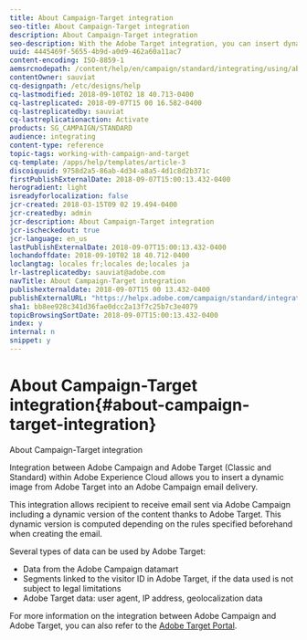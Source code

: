 ```yaml
---
title: About Campaign-Target integration
seo-title: About Campaign-Target integration
description: About Campaign-Target integration
seo-description: With the Adobe Target integration, you can insert dynamic images generated by Adobe Target into your Adobe Campaign messages.
uuid: 4445469f-5655-4b9d-a0d9-462a60a11ac7
content-encoding: ISO-8859-1
aemsrcnodepath: /content/help/en/campaign/standard/integrating/using/about-campaign-target-integration
contentOwner: sauviat
cq-designpath: /etc/designs/help
cq-lastmodified: 2018-09-10T02 18 40.713-0400
cq-lastreplicated: 2018-09-07T15 00 16.582-0400
cq-lastreplicatedby: sauviat
cq-lastreplicationaction: Activate
products: SG_CAMPAIGN/STANDARD
audience: integrating
content-type: reference
topic-tags: working-with-campaign-and-target
cq-template: /apps/help/templates/article-3
discoiquuid: 9758d2a5-86ab-4d34-a8a5-4d1c8d2b371c
firstPublishExternalDate: 2018-09-07T15:00:13.432-0400
herogradient: light
isreadyforlocalization: false
jcr-created: 2018-03-15T09 02 19.494-0400
jcr-createdby: admin
jcr-description: About Campaign-Target integration
jcr-ischeckedout: true
jcr-language: en_us
lastPublishExternalDate: 2018-09-07T15:00:13.432-0400
lochandoffdate: 2018-09-10T02 18 40.712-0400
loclangtag: locales fr;locales de;locales ja
lr-lastreplicatedby: sauviat@adobe.com
navTitle: About Campaign-Target integration
publishexternaldate: 2018-09-07T15 00 13.432-0400
publishExternalURL: "https://helpx.adobe.com/campaign/standard/integrating/using/about-campaign-target-integration.html"
sha1: bb8ee928c341d36fae0dcc2a13f7c25b7c3e4079
topicBrowsingSortDate: 2018-09-07T15:00:13.432-0400
index: y
internal: n
snippet: y
---
```


# About Campaign-Target integration{#about-campaign-target-integration}

About Campaign-Target integration

Integration between Adobe Campaign and Adobe Target (Classic and Standard) within Adobe Experience Cloud allows you to insert a dynamic image from Adobe Target into an Adobe Campaign email delivery.

This integration allows recipient to receive email sent via Adobe Campaign including a dynamic version of the content thanks to Adobe Target. This dynamic version is computed depending on the rules specified beforehand when creating the email.

Several types of data can be used by Adobe Target:

* Data from the Adobe Campaign datamart
* Segments linked to the visitor ID in Adobe Target, if the data used is not subject to legal limitations
* Adobe Target data: user agent, IP address, geolocalization data

For more information on the integration between Adobe Campaign and Adobe Target, you can also refer to the [Adobe Target Portal](https://marketing.adobe.com/resources/help/en_US/target/a4t/c_campaign_and_target.html).
